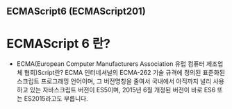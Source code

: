 ## ECMAScript6 (ECMAScript201)


# ECMAScript 6 란?
- ECMA(European Computer Manufacturers Association 유럽 컴퓨터 제조업체 협회)Script란? ECMA 인터네셔널의 ECMA-262 기술 규격에 정의된 표준화된 스크립트 프로그래밍 언어이며, 그 버전명칭을 줄여서 국내에서 아직까지 널리 사용하고 있는 자바스크립트 버전이 ES5이며, 2015년 6월 개정된 버전이 바로 ES6 또는 ES2015라고도 부릅니다. 


